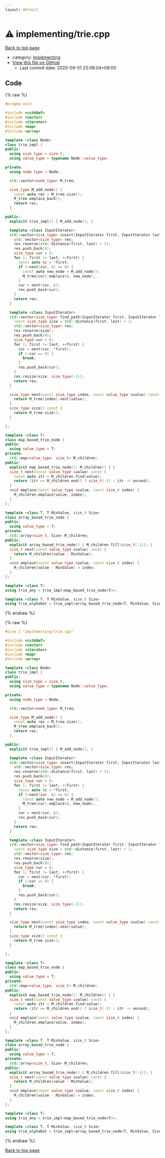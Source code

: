 ```yaml
---
layout: default
---
```


<!-- mathjax config similar to math.stackexchange -->
<script type="text/javascript" async
  src="https://cdnjs.cloudflare.com/ajax/libs/mathjax/2.7.5/MathJax.js?config=TeX-MML-AM_CHTML">
</script>
<script type="text/x-mathjax-config">
  MathJax.Hub.Config({
    TeX: { equationNumbers: { autoNumber: "AMS" }},
    tex2jax: {
      inlineMath: [ ['$','$'] ],
      processEscapes: true
    },
    "HTML-CSS": { matchFontHeight: false },
    displayAlign: "left",
    displayIndent: "2em"
  });
</script>

<script type="text/javascript" src="https://cdnjs.cloudflare.com/ajax/libs/jquery/3.4.1/jquery.min.js"></script>
<script src="https://cdn.jsdelivr.net/npm/jquery-balloon-js@1.1.2/jquery.balloon.min.js" integrity="sha256-ZEYs9VrgAeNuPvs15E39OsyOJaIkXEEt10fzxJ20+2I=" crossorigin="anonymous"></script>
<script type="text/javascript" src="../../assets/js/copy-button.js"></script>
<link rel="stylesheet" href="../../assets/css/copy-button.css" />


# :warning: implementing/trie.cpp

<a href="../../index.html">Back to top page</a>

* category: <a href="../../index.html#be68540dfa000a0fb38be40d32259215">implementing</a>
* <a href="{{ site.github.repository_url }}/blob/master/implementing/trie.cpp">View this file on GitHub</a>
    - Last commit date: 2020-09-01 23:08:04+09:00




## Code

<a id="unbundled"></a>
{% raw %}
```cpp
#pragma once

#include <cstddef>
#include <vector>
#include <iterator>
#include <map>
#include <array>

template <class Node>
class trie_impl {
public:
  using size_type = size_t;
  using value_type = typename Node::value_type;

private:
  using node_type = Node;

  std::vector<node_type> M_tree;

  size_type M_add_node() {
    const auto res = M_tree.size();
    M_tree.emplace_back();
    return res;
  }

public:
  explicit trie_impl() { M_add_node(); }

  template <class InputIterator>
  std::vector<size_type> insert(InputIterator first, InputIterator last) {
    std::vector<size_type> res;
    res.reserve(std::distance(first, last) + 1);
    res.push_back(0);
    size_type cur = 0;
    for (; first != last; ++first) {
      const auto &c = *first;
      if (~next(cur, c) == 0) {
        const auto new_node = M_add_node();
        M_tree[cur].emplace(c, new_node);
      }
      cur = next(cur, c);
      res.push_back(cur);
    }
    return res;
  }

  template <class InputIterator>
  std::vector<size_type> find_path(InputIterator first, InputIterator last) const {
    const size_type size = std::distance(first, last) + 1;
    std::vector<size_type> res;
    res.reserve(size);
    res.push_back(0);
    size_type cur = 0;
    for (; first != last; ++first) {
      cur = next(cur, *first);
      if (~cur == 0) {
        break;
      }
      res.push_back(cur);
    }
    res.resize(size, size_type(-1));
    return res;
  }

  size_type next(const size_type index, const value_type &value) const {
    return M_tree[index].next(value);
  }
  size_type size() const {
    return M_tree.size();
  }

};

template <class T>
class map_based_trie_node {
public:
  using value_type = T;
private:
  std::map<value_type, size_t> M_children;
public:
  explicit map_based_trie_node(): M_children() { }
  size_t next(const value_type &value) const {
    const auto itr = M_children.find(value);
    return (itr == M_children.end() ? size_t(-1) : itr -> second);
  }
  void emplace(const value_type &value, const size_t index) {
    M_children.emplace(value, index);
  }
};

template <class T, T MinValue, size_t Size>
class array_based_trie_node {
public:
  using value_type = T;
private:
  std::array<size_t, Size> M_children;
public:
  explicit array_based_trie_node() { M_children.fill(size_t(-1)); }
  size_t next(const value_type &value) const {
    return M_children[value - MinValue];
  }
  void emplace(const value_type &value, const size_t index) {
    M_children[value - MinValue] = index;
  }
};

template <class T>
using trie_any = trie_impl<map_based_trie_node<T>>;

template <class T, T MinValue, size_t Size>
using trie_alphabet = trie_impl<array_based_trie_node<T, MinValue, Size>>;

```
{% endraw %}

<a id="bundled"></a>
{% raw %}
```cpp
#line 2 "implementing/trie.cpp"

#include <cstddef>
#include <vector>
#include <iterator>
#include <map>
#include <array>

template <class Node>
class trie_impl {
public:
  using size_type = size_t;
  using value_type = typename Node::value_type;

private:
  using node_type = Node;

  std::vector<node_type> M_tree;

  size_type M_add_node() {
    const auto res = M_tree.size();
    M_tree.emplace_back();
    return res;
  }

public:
  explicit trie_impl() { M_add_node(); }

  template <class InputIterator>
  std::vector<size_type> insert(InputIterator first, InputIterator last) {
    std::vector<size_type> res;
    res.reserve(std::distance(first, last) + 1);
    res.push_back(0);
    size_type cur = 0;
    for (; first != last; ++first) {
      const auto &c = *first;
      if (~next(cur, c) == 0) {
        const auto new_node = M_add_node();
        M_tree[cur].emplace(c, new_node);
      }
      cur = next(cur, c);
      res.push_back(cur);
    }
    return res;
  }

  template <class InputIterator>
  std::vector<size_type> find_path(InputIterator first, InputIterator last) const {
    const size_type size = std::distance(first, last) + 1;
    std::vector<size_type> res;
    res.reserve(size);
    res.push_back(0);
    size_type cur = 0;
    for (; first != last; ++first) {
      cur = next(cur, *first);
      if (~cur == 0) {
        break;
      }
      res.push_back(cur);
    }
    res.resize(size, size_type(-1));
    return res;
  }

  size_type next(const size_type index, const value_type &value) const {
    return M_tree[index].next(value);
  }
  size_type size() const {
    return M_tree.size();
  }

};

template <class T>
class map_based_trie_node {
public:
  using value_type = T;
private:
  std::map<value_type, size_t> M_children;
public:
  explicit map_based_trie_node(): M_children() { }
  size_t next(const value_type &value) const {
    const auto itr = M_children.find(value);
    return (itr == M_children.end() ? size_t(-1) : itr -> second);
  }
  void emplace(const value_type &value, const size_t index) {
    M_children.emplace(value, index);
  }
};

template <class T, T MinValue, size_t Size>
class array_based_trie_node {
public:
  using value_type = T;
private:
  std::array<size_t, Size> M_children;
public:
  explicit array_based_trie_node() { M_children.fill(size_t(-1)); }
  size_t next(const value_type &value) const {
    return M_children[value - MinValue];
  }
  void emplace(const value_type &value, const size_t index) {
    M_children[value - MinValue] = index;
  }
};

template <class T>
using trie_any = trie_impl<map_based_trie_node<T>>;

template <class T, T MinValue, size_t Size>
using trie_alphabet = trie_impl<array_based_trie_node<T, MinValue, Size>>;

```
{% endraw %}

<a href="../../index.html">Back to top page</a>

